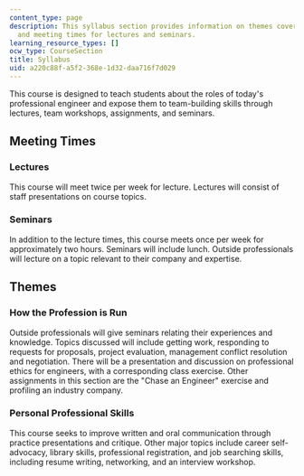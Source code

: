 ```yaml
---
content_type: page
description: This syllabus section provides information on themes covered by the course
  and meeting times for lectures and seminars.
learning_resource_types: []
ocw_type: CourseSection
title: Syllabus
uid: a220c88f-a5f2-368e-1d32-daa716f7d029
---
```


This course is designed to teach students about the roles of today's professional engineer and expose them to team-building skills through lectures, team workshops, assignments, and seminars.

Meeting Times
-------------

### Lectures

This course will meet twice per week for lecture. Lectures will consist of staff presentations on course topics.

### Seminars

In addition to the lecture times, this course meets once per week for approximately two hours. Seminars will include lunch. Outside professionals will lecture on a topic relevant to their company and expertise.

Themes
------

### How the Profession is Run

Outside professionals will give seminars relating their experiences and knowledge. Topics discussed will include getting work, responding to requests for proposals, project evaluation, management conflict resolution and negotiation. There will be a presentation and discussion on professional ethics for engineers, with a corresponding class exercise. Other assignments in this section are the "Chase an Engineer" exercise and profiling an industry company.

### Personal Professional Skills

This course seeks to improve written and oral communication through practice presentations and critique. Other major topics include career self-advocacy, library skills, professional registration, and job searching skills, including resume writing, networking, and an interview workshop.